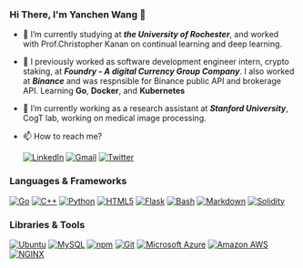 ### Hi There, I'm Yanchen Wang 👋

- 🔭 I’m currently studying at ***the University of Rochester***, and worked with Prof.Christopher Kanan on continual learning and deep learning.
- 🌱 I previously worked as software development engineer intern, crypto staking, at ***Foundry - A digital Currency Group Company***. I also worked at ***Binance*** and was respnsible for Binance public API and brokerage API. Learning **Go**, **Docker**, and **Kubernetes**
- 🤔 I’m currently working as a research assistant at ***Stanford University***, CogT lab, working on medical image processing. 
- 📫 How to reach me?
  
  [![LinkedIn](https://api.iconify.design/simple-icons/linkedin.svg?color=%230A66C2&height=20)](https://www.linkedin.com/in/yanchen-wang-yw/)
  [![Gmail](https://api.iconify.design/simple-icons/gmail.svg?color=%23EA4335&height=20)](mailto:ywang330@u.rochester.edu)
  [![Twitter](https://api.iconify.design/simple-icons/twitter.svg?color=%230084FF&height=20)](https://twitter.com/wilson_witex)

### Languages & Frameworks

[![Go](https://api.iconify.design/simple-icons/go.svg?color=%2300ADD8&height=24)](https://go.dev/)
[![C++](https://api.iconify.design/simple-icons/cplusplus.svg?color=%2300599C&height=24)](https://www.cplusplus.com/)
[![Python](https://api.iconify.design/simple-icons/python.svg?color=%233776AB&height=24)](https://www.python.org/)
[![HTML5](https://api.iconify.design/simple-icons/html5.svg?color=%23E34F26&height=24)](https://html.spec.whatwg.org/)
[![Flask](https://api.iconify.design/simple-icons/flask.svg?color=%23000000&height=24)](https://flask.palletsprojects.com/)
[![Bash](https://api.iconify.design/simple-icons/gnubash.svg?color=%234EAA25&height=24)](https://www.gnu.org/software/bash/)
[![Markdown](https://api.iconify.design/simple-icons/markdown.svg?color=%23000000&height=24)](https://spec.commonmark.org/)
[![Solidity](https://api.iconify.design/simple-icons/solidity.svg?color=%23363636&height=24)](https://soliditylang.org/)

### Libraries & Tools

[![Ubuntu](https://api.iconify.design/simple-icons/ubuntu.svg?color=%23E95420&height=24)](https://ubuntu.com/)
[![MySQL](https://api.iconify.design/simple-icons/mysql.svg?color=%234479A1&height=24)](https://www.mysql.com/)
[![npm](https://api.iconify.design/simple-icons/npm.svg?color=%23CB3837&height=24)](https://www.npmjs.com/)
[![Git](https://api.iconify.design/simple-icons/git.svg?color=%23F05032&height=24)](https://git-scm.com/)
[![Microsoft Azure](https://api.iconify.design/simple-icons/microsoftazure.svg?color=%230078D4&height=24)](https://azure.microsoft.com/)
[![Amazon AWS](https://api.iconify.design/simple-icons/amazonaws.svg?color=%23232F3E&height=24)](https://aws.amazon.com/)
[![NGINX](https://api.iconify.design/simple-icons/nginx.svg?color=%23009639&height=24)](https://www.nginx.com/)
